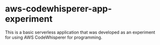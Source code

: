 # aws-codewhisperer-app-experiment
This is a basic serverless application that was developed as an experiment for using AWS CodeWhisperer for programming.
